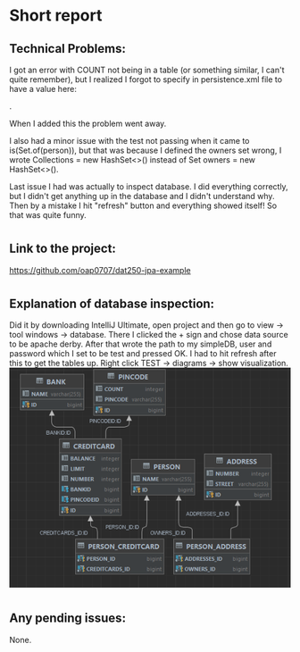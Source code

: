 # Short report

## Technical Problems:
I got an error with COUNT not being in a table (or 
something similar, I can't quite remember),
but I realized I forgot to specify in persistence.xml 
file to have a value here:

<property name="javax.persistence.jdbc.url"
value="jdbc:derby:C:\Users\Olesy\simpleDb;create=true"/>.

When I added this the problem went away. 

I also had a minor issue with the test not passing
when it came to is(Set.of(person)), but that was because
I defined the owners set wrong, I wrote Collections<Person> = new HashSet<>()
instead of Set<Person> owners = new HashSet<>().

Last issue I had was actually to inspect database. I did everything correctly,
but I didn't get anything up in the database and I didn't understand why. Then
by a mistake I hit "refresh" button and everything showed itself! So that was
quite funny.

#
## Link to the project:
https://github.com/oap0707/dat250-jpa-example

#
## Explanation of database inspection:
Did it by downloading IntelliJ Ultimate, open project and then go to 
view -> tool windows -> database. There I clicked the + sign and chose data 
source to be apache derby. After that wrote the path to my simpleDB, user
and password which I set to be test and pressed OK. I had to hit refresh after
this to get the tables up. Right click TEST -> diagrams -> show visualization.
![img.png](img.png)

#
## Any pending issues:
None.

